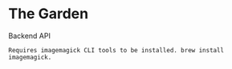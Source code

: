 # The Garden

Backend API 

`Requires imagemagick CLI tools to be installed. brew install imagemagick.`

